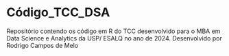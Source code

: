 # Código_TCC_DSA
Repositório contendo os código em R do TCC desenvolvido para o MBA em Data Science e Analytics da USP/ ESALQ no ano de 2024. Desenvolvido por Rodrigo Campos de Melo
